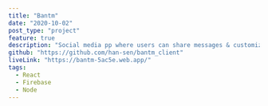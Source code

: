 ```yaml
---
title: "Bantm"
date: "2020-10-02"
post_type: "project"
feature: true
description: "Social media pp where users can share messages & customize their page."
github: "https://github.com/han-sen/bantm_client"
liveLink: "https://bantm-5ac5e.web.app/"
tags:
  - React
  - Firebase
  - Node
---
```

